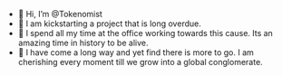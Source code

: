 - 👋 Hi, I’m @Tokenomist
- 👀 I am kickstarting a project that is long overdue.
- 🌱 I spend all my time at the office working towards this cause. Its an amazing time in history to be alive.
- 💞️ I have come a long way and yet find there is more to go. I am cherishing every moment till we grow into a global conglomerate. 
<!---
Tokenomist/Tokenomist is a ✨ special ✨ repository because its `README.md` (this file) appears on your GitHub profile.
You can click the Preview link to take a look at your changes.
--->
